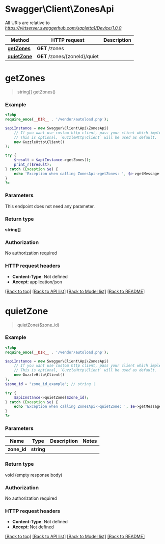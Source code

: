 # Swagger\Client\ZonesApi

All URIs are relative to *https://virtserver.swaggerhub.com/sapletta1/Device/1.0.0*

Method | HTTP request | Description
------------- | ------------- | -------------
[**getZones**](ZonesApi.md#getZones) | **GET** /zones | 
[**quietZone**](ZonesApi.md#quietZone) | **GET** /zones/{zoneId}/quiet | 

# **getZones**
> string[] getZones()



### Example
```php
<?php
require_once(__DIR__ . '/vendor/autoload.php');

$apiInstance = new Swagger\Client\Api\ZonesApi(
    // If you want use custom http client, pass your client which implements `GuzzleHttp\ClientInterface`.
    // This is optional, `GuzzleHttp\Client` will be used as default.
    new GuzzleHttp\Client()
);

try {
    $result = $apiInstance->getZones();
    print_r($result);
} catch (Exception $e) {
    echo 'Exception when calling ZonesApi->getZones: ', $e->getMessage(), PHP_EOL;
}
?>
```

### Parameters
This endpoint does not need any parameter.

### Return type

**string[]**

### Authorization

No authorization required

### HTTP request headers

 - **Content-Type**: Not defined
 - **Accept**: application/json

[[Back to top]](#) [[Back to API list]](../../README.md#documentation-for-api-endpoints) [[Back to Model list]](../../README.md#documentation-for-models) [[Back to README]](../../README.md)

# **quietZone**
> quietZone($zone_id)



### Example
```php
<?php
require_once(__DIR__ . '/vendor/autoload.php');

$apiInstance = new Swagger\Client\Api\ZonesApi(
    // If you want use custom http client, pass your client which implements `GuzzleHttp\ClientInterface`.
    // This is optional, `GuzzleHttp\Client` will be used as default.
    new GuzzleHttp\Client()
);
$zone_id = "zone_id_example"; // string | 

try {
    $apiInstance->quietZone($zone_id);
} catch (Exception $e) {
    echo 'Exception when calling ZonesApi->quietZone: ', $e->getMessage(), PHP_EOL;
}
?>
```

### Parameters

Name | Type | Description  | Notes
------------- | ------------- | ------------- | -------------
 **zone_id** | **string**|  |

### Return type

void (empty response body)

### Authorization

No authorization required

### HTTP request headers

 - **Content-Type**: Not defined
 - **Accept**: Not defined

[[Back to top]](#) [[Back to API list]](../../README.md#documentation-for-api-endpoints) [[Back to Model list]](../../README.md#documentation-for-models) [[Back to README]](../../README.md)

